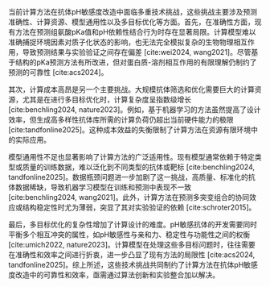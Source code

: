 当前计算方法在抗体pH敏感度改造中面临多重技术挑战，这些挑战主要涉及预测准确性、计算资源、模型通用性以及多目标优化等方面。首先，在准确性方面，现有方法在预测组氨酸pKa值和pH依赖性结合行为时存在显著局限。计算模型难以准确捕捉环境因素对质子化状态的影响，也无法完全模拟复杂的生物物理相互作用，导致预测结果与实验验证之间存在偏差 [cite:wei2024, wang2021]。尽管基于结构的pKa预测方法有所改进，但对蛋白质-溶剂相互作用的有限理解仍制约了预测的可靠性 [cite:acs2024]。

其次，计算成本高昂是另一个主要挑战。大规模抗体筛选和优化需要巨大的计算资源，尤其是在进行多目标优化时，计算复杂度呈指数级增长 [cite:benchling2024, nature2023]。例如，基于机器学习的方法虽然提高了设计效率，但生成高多样性抗体库所需的计算负荷仍超出当前硬件能力的极限 [cite:tandfonline2025]。这种成本效益的失衡限制了计算方法在资源有限环境中的实际应用。

模型通用性不足也显著影响了计算方法的广泛适用性。现有模型通常依赖于特定类型或质量的训练数据，难以泛化到不同类型的抗体或靶标 [cite:benchling2024, tandfonline2025]。数据瓶颈问题进一步加剧了这一挑战，高质量、标准化的抗体数据稀缺，导致机器学习模型在训练和预测中表现不一致 [cite:benchling2024, wang2021]。此外，计算方法在预测多突变组合的协同效应或结构稳定性时尤为薄弱，突显了其对实验验证的依赖 [cite:schroter2015]。

最后，多目标优化的复杂性增加了计算设计的难度。pH敏感抗体的开发需要同时平衡多个相互冲突的属性，如pH敏感性与亲和力、稳定性与功能性之间的权衡 [cite:umich2022, nature2023]。计算模型在处理这些多目标问题时，往往需要在准确性和效率之间进行折衷，进一步凸显了现有方法的局限性 [cite:acs2024, tandfonline2025]。综上所述，这些技术挑战共同制约了计算方法在抗体pH敏感度改造中的可靠性和效率，亟需通过算法创新和实验整合加以解决。